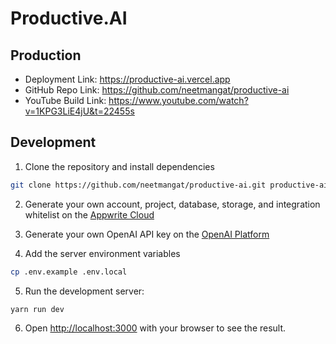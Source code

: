 # Productive.AI

## Production

- Deployment Link: https://productive-ai.vercel.app
- GitHub Repo Link: https://github.com/neetmangat/productive-ai
- YouTube Build Link: https://www.youtube.com/watch?v=1KPG3LiE4jU&t=22455s

## Development

1. Clone the repository and install dependencies

```bash
git clone https://github.com/neetmangat/productive-ai.git productive-ai && cd productive-ai && npm install
```

2. Generate your own account, project, database, storage, and
   integration whitelist on the [Appwrite Cloud](http://appwrite.io)

3. Generate your own OpenAI API key on the [OpenAI Platform](http://platform.openai.com)

4. Add the server environment variables

```bash
cp .env.example .env.local
```

5. Run the development server:

```bash
yarn run dev
```

6. Open [http://localhost:3000](http://localhost:3000) with your browser to see the result.
